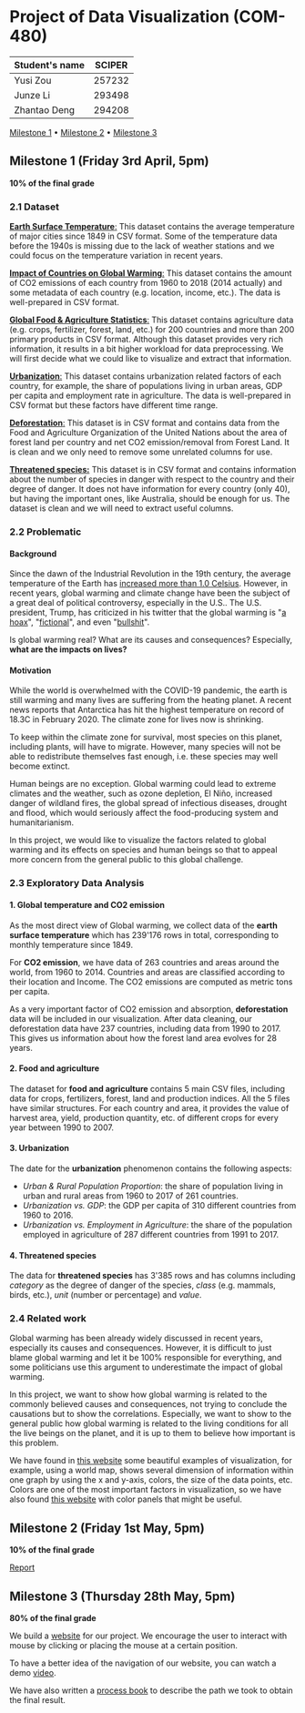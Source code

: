 # Project of Data Visualization (COM-480)

| Student's name | SCIPER |
| -------------- | ------ |
| Yusi Zou       | 257232 |
| Junze Li       | 293498 |
| Zhantao Deng   | 294208 |

[Milestone 1](#milestone-1-friday-3rd-april-5pm) • [Milestone 2](#milestone-2-friday-1st-may-5pm) • [Milestone 3](#milestone-3-thursday-28th-may-5pm)

## Milestone 1 (Friday 3rd April, 5pm)

**10% of the final grade**

### 2.1 Dataset

[**Earth Surface Temperature**:](https://www.kaggle.com/berkeleyearth/climate-change-earth-surface-temperature-data) This dataset contains the average temperature of major cities since 1849 in CSV format. Some of the temperature data before the 1940s is missing due to the lack of weather stations and we could focus on the temperature variation in recent years.

[**Impact of Countries on Global Warming**:](https://www.kaggle.com/catamount11/who-is-resposible-for-global-warming) This dataset contains the amount of CO2 emissions of each country from 1960 to 2018 (2014 actually) and some metadata of each country (e.g. location, income, etc.). The data is well-prepared in CSV format. 

[**Global Food & Agriculture Statistics**:](https://www.kaggle.com/unitednations/global-food-agriculture-statistics) This dataset contains agriculture data (e.g. crops, fertilizer, forest, land, etc.) for 200 countries and more than 200 primary products in CSV format. Although this dataset provides very rich information, it results in a bit higher workload for data preprocessing. We will first decide what we could like to visualize and extract that information.

[**Urbanization**:](https://ourworldindata.org/urbanization) This dataset contains urbanization related factors of each country, for example, the share of populations living in urban areas, GDP per capita and employment rate in agriculture. The data is well-prepared in CSV format but these factors have different time range.


[**Deforestation**:](http://www.fao.org/faostat/en/?#data/GF) This dataset is in CSV format and contains data from the Food and Agriculture Organization of the United Nations about the area of forest land per country and net CO2 emission/removal from Forest Land. It is clean and we only need to remove some unrelated columns for use.


[**Threatened species:**](https://stats.oecd.org/viewhtml.aspx?datasetcode=WILD_LIFE&lang=en) This dataset is in CSV format and contains information about the number of species in danger with respect to the  country and their degree of danger. It does not have information for every country (only 40), but having the important ones, like Australia, should be enough for us. The dataset is clean and we will need to extract useful columns. 

### 2.2 Problematic

#### Background
Since the dawn of the Industrial Revolution in the 19th century, the average temperature of the Earth has [increased more than 1.0 Celsius](https://earthobservatory.nasa.gov/world-of-change/decadaltemp.php). However, in recent years, global warming and climate change have been the subject of a great deal of political controversy, especially in the U.S.. The U.S. president, Trump, has criticized in his twitter that the global warming is "[a hoax](https://twitter.com/realDonaldTrump/status/427226424987385856)", "[fictional](https://twitter.com/realDonaldTrump/status/509436043368873984)", and even "[bullshit](https://twitter.com/realDonaldTrump/status/418542137899491328)". 

Is global warming real? What are its causes and consequences? Especially, **what are the impacts on lives?**

#### Motivation

While the world is overwhelmed with the COVID-19 pandemic, the earth is still warming and many lives are suffering from the heating planet. A recent news reports that Antarctica has hit the highest temperature on record of 18.3C in February 2020. The climate zone for lives now is shrinking.

To keep within the climate zone for survival, most species on this planet, including plants, will have to migrate[](https://wwf.panda.org/our_work/wildlife/problems/climate_change/). However, many species will not be able to redistribute themselves fast enough, i.e. these species may well become extinct. 

Human beings are no exception. Global warming could lead to extreme climates and the weather, such as ozone depletion, El Niño, increased danger of wildland fires, the global spread of infectious diseases, drought and flood, which would seriously affect the food-producing system and humanitarianism.

In this project, we would like to visualize the factors related to global warming and its effects on species and human beings so that to appeal more concern from the general public to this global challenge. 


### 2.3 Exploratory Data Analysis

#### 1. Global temperature and CO2 emission
As the most direct view of Global warming, we collect data of the **earth surface temperature** which has 239'176 rows in total, corresponding to monthly temperature since 1849.

For **CO2 emission**, we have data of 263 countries and areas around the world, from 1960 to 2014. Countries and areas are classified according to their location and Income. The CO2 emissions are computed as metric tons per capita. 

As a very important factor of CO2 emission and absorption, **deforestation** data will be included in our visualization. After data cleaning, our deforestation data have 237 countries, including data from 1990 to 2017. This gives us information about how the forest land area evolves for 28 years.

#### 2. Food and agriculture
The dataset for **food and agriculture** contains 5 main CSV files, including data for crops, fertilizers, forest, land and production indices. All the 5 files have similar structures. For each country and area, it provides the value of harvest area, yield, production quantity, etc. of different crops for every year between 1990 to 2007.

#### 3. Urbanization
The date for the **urbanization** phenomenon contains the following aspects:

- *Urban & Rural Population Proportion*: the share of population living in urban and rural areas from 1960 to 2017 of 261 countries.
- *Urbanization vs. GDP*: the GDP per capita of 310 different countries from 1960 to 2016.
- *Urbanization vs. Employment in Agriculture*: the share of the population employed in agriculture of 287 different countries from 1991 to 2017.

#### 4. Threatened species
The data for **threatened species** has 3'385 rows and has columns including *category* as the degree of danger of the species, *class* (e.g. mammals, birds, etc.), *unit* (number or percentage) and *value*.

### 2.4 Related work

Global warming has been already widely discussed in recent years, especially its causes and consequences. However, it is difficult to just blame global warming and let it be 100% responsible for everything, and some politicians use this argument to underestimate the impact of global warming. 

In this project, we want to show how global warming is related to the commonly believed causes and consequences, not trying to conclude the causations but to show the correlations. Especially, we want to show to the general public how global warming is related to the living conditions for all the live beings on the planet, and it is up to them to believe how important is this problem.

We have found in [this website](https://ourworldindata.org/urbanization) some beautiful examples of visualization, for example, using a world map, shows several dimension of information within one graph by using the x and y-axis, colors, the size of the data points, etc. Colors are one of the most important factors in visualization, so we have also found [this website](https://colorhunt.co/) with color panels that might be useful. 



## Milestone 2 (Friday 1st May, 5pm)

**10% of the final grade**

[Report](milestone2_report.pdf)


## Milestone 3 (Thursday 28th May, 5pm)

**80% of the final grade**

We build a [website]( https://com-480-data-visualization.github.io/com-480-project-zalda/ ) for our project. We encourage the user to interact with mouse by clicking or placing the mouse at a certain position.

To have a better idea of the navigation of our website, you can watch a demo [video](screencast.mp4).

We have also written a [process book](processBook.pdf) to describe the path we took to obtain the final result.


